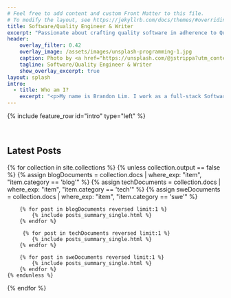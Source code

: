 ```yaml
---
# Feel free to add content and custom Front Matter to this file.
# To modify the layout, see https://jekyllrb.com/docs/themes/#overriding-theme-defaults
title: Software/Quality Engineer & Writer
excerpt: "Passionate about crafting quality software in adherence to Quality standards. Writing fiction/non-fiction when not coding."
header:
    overlay_filter: 0.42    
    overlay_image: /assets/images/unsplash-programming-1.jpg    
    caption: Photo by <a href="https://unsplash.com/@jstrippa?utm_content=creditCopyText&utm_medium=referral&utm_source=unsplash">James Harrison</a> on <a href="https://unsplash.com/photos/black-laptop-computer-turned-on-on-table-vpOeXr5wmR4?utm_content=creditCopyText&utm_medium=referral&utm_source=unsplash">Unsplash</a>
    tagline: Software/Quality Engineer & Writer
    show_overlay_excerpt: true
layout: splash
intro:
  - title: Who am I? 
    excerpt: "<p>My name is Brandon Lim. I work as a full-stack Software Engineer with a focus on crafting software according to Quality standards. </p> <p>When I'm not coding, I will be writing both non-fiction/fiction content. <br/>And, I am based in Singapore.</p>"
---
```


{% include feature_row id="intro" type="left" %}

<br/>

## Latest Posts

{% for collection in site.collections %}
    {% unless collection.output == false %}
        {% assign blogDocuments = collection.docs | where_exp: "item", "item.category == 'blog'" %}
        {% assign techDocuments = collection.docs | where_exp: "item", "item.category == 'tech'" %}
        {% assign sweDocuments = collection.docs | where_exp: "item", "item.category == 'swe'" %}

        {% for post in blogDocuments reversed limit:1 %}
            {% include posts_summary_single.html %}
        {% endfor %}

         {% for post in techDocuments reversed limit:1 %}
            {% include posts_summary_single.html %}
        {% endfor %}

        {% for post in sweDocuments reversed limit:1 %}
            {% include posts_summary_single.html %}
        {% endfor %}
    {% endunless %}
{% endfor %}
